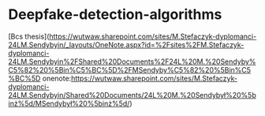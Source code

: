 # Deepfake-detection-algorithms
[Bcs thesis](https://wutwaw.sharepoint.com/sites/M.Stefaczyk-dyplomanci-24LM.Sendybyin/_layouts/OneNote.aspx?id=%2Fsites%2FM.Stefaczyk-dyplomanci-24LM.Sendybyin%2FShared%20Documents%2F24L%20M.%20Sendyby%C5%82%20%5Bin%C5%BC%5D%2FMSendyby%C5%82%20%5Bin%C5%BC%5D
onenote:https://wutwaw.sharepoint.com/sites/M.Stefaczyk-dyplomanci-24LM.Sendybyin/Shared%20Documents/24L%20M.%20Sendybył%20%5binż%5d/MSendybył%20%5binż%5d/)
